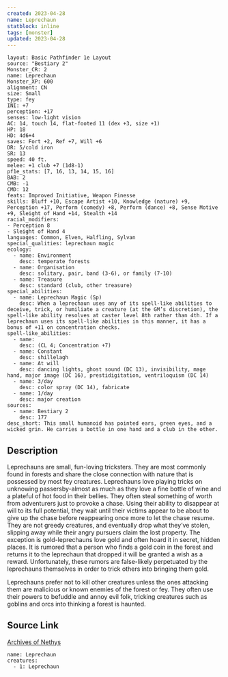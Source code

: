 ```yaml
---
created: 2023-04-28
name: Leprechaun
statblock: inline
tags: [monster]
updated: 2023-04-28
---
```

```statblock
layout: Basic Pathfinder 1e Layout
source: "Bestiary 2"
Monster_CR: 2
name: Leprechaun
Monster_XP: 600
alignment: CN
size: Small
type: fey
INI: +7
perception: +17
senses: low-light vision
AC: 14, touch 14, flat-footed 11 (dex +3, size +1)
HP: 18
HD: 4d6+4
saves: Fort +2, Ref +7, Will +6
DR: 5/cold iron
SR: 13
speed: 40 ft.
melee: +1 club +7 (1d8-1)
pf1e_stats: [7, 16, 13, 14, 15, 16]
BAB: 2
CMB: -1
CMD: 12
feats: Improved Initiative, Weapon Finesse
skills: Bluff +10, Escape Artist +10, Knowledge (nature) +9, Perception +17, Perform (comedy) +8, Perform (dance) +8, Sense Motive +9, Sleight of Hand +14, Stealth +14
racial_modifiers:
- Perception 8
- Sleight of Hand 4
languages: Common, Elven, Halfling, Sylvan
special_qualities: leprechaun magic
ecology:
  - name: Environment
    desc: temperate forests
  - name: Organisation
    desc: solitary, pair, band (3-6), or family (7-10)
  - name: Treasure
    desc: standard (club, other treasure)
special_abilities:
  - name: Leprechaun Magic (Sp)
    desc: When a leprechaun uses any of its spell-like abilities to deceive, trick, or humiliate a creature (at the GM’s discretion), the spell-like ability resolves at caster level 8th rather than 4th. If a leprechaun uses its spell-like abilities in this manner, it has a bonus of +11 on concentration checks.
spell-like_abilities:
  - name:
    desc: (CL 4; Concentration +7)
  - name: Constant
    desc: shillelagh
  - name: At will
    desc: dancing lights, ghost sound (DC 13), invisibility, mage hand, major image (DC 16), prestidigitation, ventriloquism (DC 14)
  - name: 3/day
    desc: color spray (DC 14), fabricate
  - name: 1/day
    desc: major creation
sources:
  - name: Bestiary 2
    desc: 177
desc_short: This small humanoid has pointed ears, green eyes, and a wicked grin. He carries a bottle in one hand and a club in the other.
```
## Description
Leprechauns are small, fun-loving tricksters. They are most commonly found in forests and share the close connection with nature that is possessed by most fey creatures. Leprechauns love playing tricks on unknowing passersby-almost as much as they love a fine bottle of wine and a plateful of hot food in their bellies. They often steal something of worth from adventurers just to provoke a chase. Using their ability to disappear at will to its full potential, they wait until their victims appear to be about to give up the chase before reappearing once more to let the chase resume. They are not greedy creatures, and eventually drop what they’ve stolen, slipping away while their angry pursuers claim the lost property. The exception is gold-leprechauns love gold and often hoard it in secret, hidden places. It is rumored that a person who finds a gold coin in the forest and returns it to the leprechaun that dropped it will be granted a wish as a reward. Unfortunately, these rumors are false-likely perpetuated by the leprechauns themselves in order to trick others into bringing them gold.

Leprechauns prefer not to kill other creatures unless the ones attacking them are malicious or known enemies of the forest or fey. They often use their powers to befuddle and annoy evil folk, tricking creatures such as goblins and orcs into thinking a forest is haunted.
## Source Link
[Archives of Nethys](https://aonprd.com/MonsterDisplay.aspx?ItemName=Leprechaun)
```encounter-table
name: Leprechaun
creatures:
  - 1: Leprechaun
```
